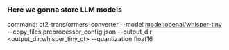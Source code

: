 ### Here we gonna store LLM models
command:
    ct2-transformers-converter --model <model:openai/whisper-tiny> --copy_files preprocessor_config.json --output_dir <output_dir:whisper_tiny_ct> --quantization float16